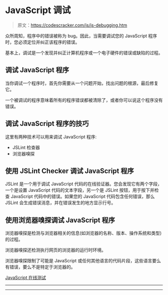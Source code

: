 # JavaScript 调试

> 原文：<https://codescracker.com/js/js-debugging.htm>

众所周知，程序中的错误被称为 bug。因此，当需要调试您的 JavaScript 程序时，您必须定位并纠正该程序的错误。

基本上，调试是一个发现并纠正计算机程序或一个电子硬件的错误或缺陷的过程。

## 调试 JavaScript 程序

当你调试一个程序时，首先你需要从一个问题开始，找出问题的根源，最后修复它。

一个被调试的程序意味着所有的程序错误都被清除了，或者你可以说这个程序没有错误。

## 调试 JavaScript 程序的技巧

这里有两种技术可以用来调试 JavaScript 程序:

*   JSLint 检查器
*   浏览器嗅探

## 使用 JSLint Checker 调试 JavaScript 程序

JSLint 是一个用于调试 JavaScript 代码的在线验证器。您会发现它有两个字段，一个是设置 JavaScript 代码的文本字段，另一个是 JSLint 按钮，用于按下并检查 JavaScript 代码中的错误。如果您的 JavaScript 代码包含任何错误，那么 JSLint 会生成错误消息，并在错误发生的地方显示行号。

## 使用浏览器嗅探调试 JavaScript 程序

浏览器嗅探是检测与浏览器相关的信息(如浏览器的名称、版本、操作系统和类型)的过程。

浏览器嗅探还检测执行网页的浏览器的运行时环境。

浏览器嗅探限制了可能是 JavaScript 或任何其他语言的代码片段，这些语言要么有错误，要么不是特定于浏览器的。

[JavaScript 在线测试](/exam/showtest.php?subid=6)

* * *

* * *